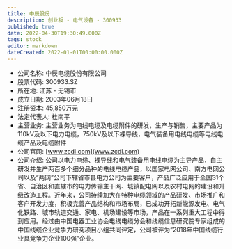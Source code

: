 ```yaml
---
title: 中辰股份
description: 创业板 - 电气设备 - 300933
published: true
date: 2022-04-30T19:30:49.000Z
tags: stock
editor: markdown
dateCreated: 2022-01-01T00:00:00.000Z
---
```


- 公司名称: 中辰电缆股份有限公司
- 股票代码: 300933.SZ
- 所在地: 江苏 - 无锡市
- 成立日期: 2003年06月18日
- 注册资本: 45,850万元
- 法定代表人: 杜南平
- 主营业务: 主营业务为电线电缆及电缆附件的研发，生产与销售，主要产品为110kV及以下电力电缆，750kV及以下裸导线，电气装备用电线电缆等电线电缆产品及电缆附件
- 公司官网: [www.zcdl.com](www.zcdl.com)
- 公司介绍: 公司以电力电缆、裸导线和电气装备用电线电缆为主导产品，自主研发并生产两百多个细分品种的电线电缆产品，以国家电网公司、南方电网公司以及“两网”公司下辖省市县电力公司为主要客户，产品广泛应用于全国31个省、自治区和直辖市的电力传输主干网、城镇配电网以及农村电网的建设和升级改造工程。近年来，公司持续加大在特种电缆领域的产品研发、市场推广和客户开发力度，积极完善产品结构和市场布局，已成功开拓新能源发电、电气化铁路、城市轨道交通、家电、机场建设等市场，产品在一系列重大工程中得到应用。经过由中国电器工业协会电线电缆分会和线缆信息研究院专家组成的中国线缆企业竞争力研究项目小组共同评定，公司被评为“2018年中国线缆行业具竞争力企业100强”企业。



